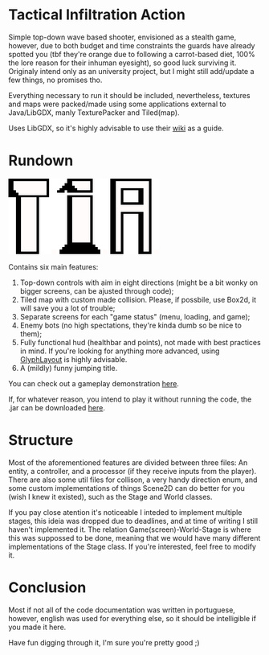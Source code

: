 # Tactical Infiltration Action
Simple top-down wave based shooter, envisioned as a stealth game, however, due to both budget and time constraints the guards have already spotted you (tbf they're orange due to following a carrot-based diet, 100% the lore reason for their inhuman eyesight), so good luck surviving it. Originaly intend only as an university project, but I might still add/update a few things, no promises tho.

Everything necessary to run it should be included, nevertheless, textures and maps were packed/made using some applications external to Java/LibGDX, manly TexturePacker and Tiled(map).

Uses LibGDX, so it's highly advisable to use their [wiki](https://libgdx.com/wiki/) as a guide.

# Rundown
![<insert metal gear joke here>](menu-painted.png "<insert metal gear joke here>")

Contains six main features:
  1. Top-down controls with aim in eight directions (might be a bit wonky on bigger screens, can be ajusted through code);
  2. Tiled map with custom made collision. Please, if possbile, use Box2d, it will save you a lot of trouble;
  3. Separate screens for each "game status" (menu, loading, and game);
  4. Enemy bots (no high spectations, they're kinda dumb so be nice to them);
  5. Fully functional hud (healthbar and points), not made with best practices in mind. If you're looking for anything more advanced, using [GlyphLayout](https://libgdx.badlogicgames.com/ci/nightlies/docs/api/com/badlogic/gdx/graphics/g2d/GlyphLayout.html) 
  is highly advisable.
  6. A (mildly) funny jumping title.

You can check out a gameplay demonstration [here](https://www.youtube.com/watch?v=T-C4wldxsbU).

If, for whatever reason, you intend to play it without running the code, the .jar can be downloaded [here](https://drive.google.com/file/d/1E1hkhwQ0f1FVBrc8avHkuKjNzwywOrOH/view).

# Structure
Most of the aforementioned features are divided between three files: An entity, a controller, and a processor (if they receive inputs from the player). 
There are also some util files for collison, a very handy direction enum, and some custom implementations of things Scene2D can do better for you 
(wish I knew it existed), such as the Stage and World classes.

If you pay close atention it's noticeable I inteded to implement multiple stages, this ideia was dropped due to deadlines, and at time of writing I still haven't
implemented it. The relation Game(screen)-World-Stage is where this was suppossed to be done, meaning that we would have many different implementations of the Stage
class. If you're interested, feel free to modify it.

# Conclusion
Most if not all of the code documentation was written in portuguese, however, english was used for everything else, so it should be intelligible if you made it here.

Have fun digging through it, I'm sure you're pretty good ;)
